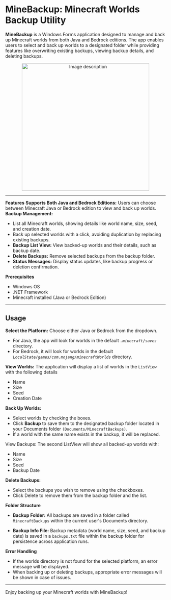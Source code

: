 # MineBackup: Minecraft Worlds Backup Utility
**MineBackup** is a Windows Forms application designed to manage and back up Minecraft worlds from both Java and Bedrock editions. The app enables users to select and back up worlds to a designated folder while providing features like overwriting existing backups, viewing backup details, and deleting backups.

<div align="center">
    <img src="https://github.com/user-attachments/assets/3321e000-ae0d-4403-bb75-ff60a7d6e754" alt="Image description" width="400"/>
</div>


***
**Features**
**Supports Both Java and Bedrock Editions:** Users can choose between Minecraft Java or Bedrock edition to view and back up worlds.
**Backup Management:**
* List all Minecraft worlds, showing details like world name, size, seed, and creation date.
* Back up selected worlds with a click, avoiding duplication by replacing existing backups.
* **Backup List View:** View backed-up worlds and their details, such as backup date.
* **Delete Backups:** Remove selected backups from the backup folder.
* **Status Messages:** Display status updates, like backup progress or deletion confirmation.

**Prerequisites**
* Windows OS
* .NET Framework
* Minecraft installed (Java or Bedrock Edition)

***
## **Usage**
**Select the Platform:** Choose either Java or Bedrock from the dropdown.
* For Java, the app will look for worlds in the default _`.minecraft/saves`_ directory.
* For Bedrock, it will look for worlds in the default _`LocalState/games/com.mojang/minecraftWorlds`_ directory.

**View Worlds:** The application will display a list of worlds in the `ListView` with the following details
* Name
* Size
* Seed
* Creation Date

**Back Up Worlds:**
* Select worlds by checking the boxes.
* Click **Backup** to save them to the designated backup folder located in your Documents folder `(Documents/MinecraftBackups)`.
* If a world with the same name exists in the backup, it will be replaced.

View Backups: The second ListView will show all backed-up worlds with:
* Name
* Size
* Seed
* Backup Date

**Delete Backups:**
* Select the backups you wish to remove using the checkboxes.
* Click Delete to remove them from the backup folder and the list.

**Folder Structure**
* **Backup Folder:** All backups are saved in a folder called `MinecraftBackups` within the current user's Documents directory.

* **Backup Info File:** Backup metadata (world name, size, seed, and backup date) is saved in a `backups.txt` file within the backup folder for persistence across application runs.

**Error Handling**
* If the worlds directory is not found for the selected platform, an error message will be displayed.
* When backing up or deleting backups, appropriate error messages will be shown in case of issues.
***
Enjoy backing up your Minecraft worlds with MineBackup!




